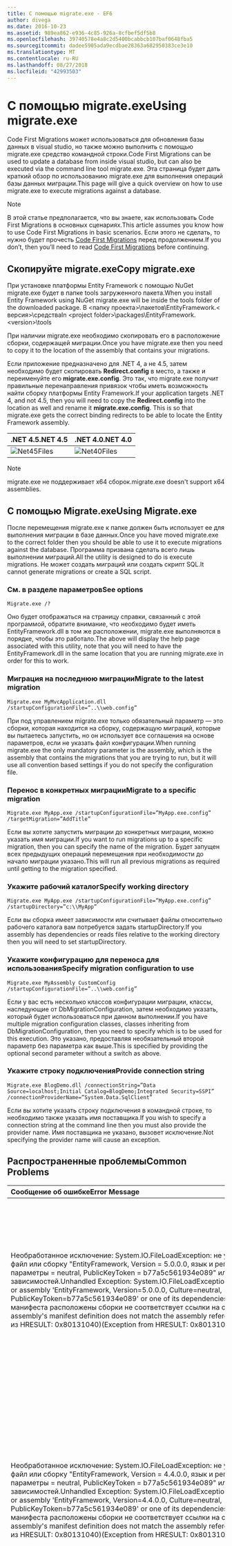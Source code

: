 ```yaml
---
title: С помощью migrate.exe - EF6
author: divega
ms.date: 2016-10-23
ms.assetid: 989ea862-e936-4c85-926a-8cfbef5df5b8
ms.openlocfilehash: 39740578e4a8c2d5400bcabbcb107baf0648fba5
ms.sourcegitcommit: dadee5905ada9ecdbae28363a682950383ce3e10
ms.translationtype: MT
ms.contentlocale: ru-RU
ms.lasthandoff: 08/27/2018
ms.locfileid: "42993503"
---
```

# <a name="using-migrateexe"></a><span data-ttu-id="e779a-102">С помощью migrate.exe</span><span class="sxs-lookup"><span data-stu-id="e779a-102">Using migrate.exe</span></span>
<span data-ttu-id="e779a-103">Code First Migrations может использоваться для обновления базы данных в visual studio, но также можно выполнить с помощью migrate.exe средство командной строки.</span><span class="sxs-lookup"><span data-stu-id="e779a-103">Code First Migrations can be used to update a database from inside visual studio, but can also be executed via the command line tool migrate.exe.</span></span> <span data-ttu-id="e779a-104">Эта страница будет дать краткий обзор по использованию migrate.exe для выполнения операций базы данных миграции.</span><span class="sxs-lookup"><span data-stu-id="e779a-104">This page will give a quick overview on how to use migrate.exe to execute migrations against a database.</span></span>

> [!NOTE]
> <span data-ttu-id="e779a-105">В этой статье предполагается, что вы знаете, как использовать Code First Migrations в основных сценариях.</span><span class="sxs-lookup"><span data-stu-id="e779a-105">This article assumes you know how to use Code First Migrations in basic scenarios.</span></span> <span data-ttu-id="e779a-106">Если этого не сделать, то нужно будет прочесть [Code First Migrations](~/ef6/modeling/code-first/migrations/index.md) перед продолжением.</span><span class="sxs-lookup"><span data-stu-id="e779a-106">If you don’t, then you’ll need to read [Code First Migrations](~/ef6/modeling/code-first/migrations/index.md) before continuing.</span></span>

## <a name="copy-migrateexe"></a><span data-ttu-id="e779a-107">Скопируйте migrate.exe</span><span class="sxs-lookup"><span data-stu-id="e779a-107">Copy migrate.exe</span></span>

<span data-ttu-id="e779a-108">При установке платформы Entity Framework с помощью NuGet migrate.exe будет в папке tools загруженного пакета.</span><span class="sxs-lookup"><span data-stu-id="e779a-108">When you install Entity Framework using NuGet migrate.exe will be inside the tools folder of the downloaded package.</span></span> <span data-ttu-id="e779a-109">В &lt;папку проекта&gt;\\пакетов\\EntityFramework.&lt; версия&gt;\\средства</span><span class="sxs-lookup"><span data-stu-id="e779a-109">In &lt;project folder&gt;\\packages\\EntityFramework.&lt;version&gt;\\tools</span></span>

<span data-ttu-id="e779a-110">При наличии migrate.exe необходимо скопировать его в расположение сборки, содержащей миграции.</span><span class="sxs-lookup"><span data-stu-id="e779a-110">Once you have migrate.exe then you need to copy it to the location of the assembly that contains your migrations.</span></span>

<span data-ttu-id="e779a-111">Если приложение предназначено для .NET 4, а не 4.5, затем необходимо будет скопировать **Redirect.config** в место, а также и переименуйте его **migrate.exe.config**. Это так, что migrate.exe получит правильные перенаправления привязок чтобы иметь возможность найти сборку платформы Entity Framework.</span><span class="sxs-lookup"><span data-stu-id="e779a-111">If your application targets .NET 4, and not 4.5, then you will need to copy the **Redirect.config** into the location as well and rename it **migrate.exe.config**. This is so that migrate.exe gets the correct binding redirects to be able to locate the Entity Framework assembly.</span></span>

| <span data-ttu-id="e779a-112">.NET 4.5</span><span class="sxs-lookup"><span data-stu-id="e779a-112">.NET 4.5</span></span>                                   | <span data-ttu-id="e779a-113">.NET 4.0</span><span class="sxs-lookup"><span data-stu-id="e779a-113">.NET 4.0</span></span>                                   |
|:-------------------------------------------|:-------------------------------------------|
| ![Net45Files](~/ef6/media/net45files.png)  | ![Net40Files](~/ef6/media/net40files.png)  |

> [!NOTE]
> <span data-ttu-id="e779a-116">migrate.exe не поддерживает x64 сборок.</span><span class="sxs-lookup"><span data-stu-id="e779a-116">migrate.exe doesn't support x64 assemblies.</span></span>

## <a name="using-migrateexe"></a><span data-ttu-id="e779a-117">С помощью Migrate.exe</span><span class="sxs-lookup"><span data-stu-id="e779a-117">Using Migrate.exe</span></span>

<span data-ttu-id="e779a-118">После перемещения migrate.exe к папке должен быть использует ее для выполнения миграции в базе данных.</span><span class="sxs-lookup"><span data-stu-id="e779a-118">Once you have moved migrate.exe to the correct folder then you should be able to use it to execute migrations against the database.</span></span> <span data-ttu-id="e779a-119">Программа призвана сделать всего лишь выполнении миграций.</span><span class="sxs-lookup"><span data-stu-id="e779a-119">All the utility is designed to do is execute migrations.</span></span> <span data-ttu-id="e779a-120">Не может создать миграций или создать скрипт SQL.</span><span class="sxs-lookup"><span data-stu-id="e779a-120">It cannot generate migrations or create a SQL script.</span></span>

### <a name="see-options"></a><span data-ttu-id="e779a-121">См. в разделе параметров</span><span class="sxs-lookup"><span data-stu-id="e779a-121">See options</span></span>

``` console
Migrate.exe /?
```

<span data-ttu-id="e779a-122">Оно будет отображаться на страницу справки, связанный с этой программой, обратите внимание, что необходимо будет иметь EntityFramework.dll в том же расположении, migrate.exe выполняются в порядке, чтобы это работало.</span><span class="sxs-lookup"><span data-stu-id="e779a-122">The above will display the help page associated with this utility, note that you will need to have the EntityFramework.dll in the same location that you are running migrate.exe in order for this to work.</span></span>

### <a name="migrate-to-the-latest-migration"></a><span data-ttu-id="e779a-123">Миграция на последнюю миграции</span><span class="sxs-lookup"><span data-stu-id="e779a-123">Migrate to the latest migration</span></span>

``` console
Migrate.exe MyMvcApplication.dll /startupConfigurationFile=”..\\web.config”
```

<span data-ttu-id="e779a-124">При под управлением migrate.exe только обязательный параметр — это сборки, которая находится на сборку, содержащую миграций, которые вы пытаетесь запустить, но он использует все соглашения на основе параметров, если не указать файл конфигурации.</span><span class="sxs-lookup"><span data-stu-id="e779a-124">When running migrate.exe the only mandatory parameter is the assembly, which is the assembly that contains the migrations that you are trying to run, but it will use all convention based settings if you do not specify the configuration file.</span></span>

### <a name="migrate-to-a-specific-migration"></a><span data-ttu-id="e779a-125">Перенос в конкретных миграции</span><span class="sxs-lookup"><span data-stu-id="e779a-125">Migrate to a specific migration</span></span>

``` console
Migrate.exe MyApp.exe /startupConfigurationFile=”MyApp.exe.config” /targetMigration=”AddTitle”
```

<span data-ttu-id="e779a-126">Если вы хотите запустить миграции до конкретных миграции, можно указать имя миграции.</span><span class="sxs-lookup"><span data-stu-id="e779a-126">If you want to run migrations up to a specific migration, then you can specify the name of the migration.</span></span> <span data-ttu-id="e779a-127">Будет запущен всех предыдущих операций перемещения при необходимости до начало миграции указано.</span><span class="sxs-lookup"><span data-stu-id="e779a-127">This will run all previous migrations as required until getting to the migration specified.</span></span>

### <a name="specify-working-directory"></a><span data-ttu-id="e779a-128">Укажите рабочий каталог</span><span class="sxs-lookup"><span data-stu-id="e779a-128">Specify working directory</span></span>

``` console
Migrate.exe MyApp.exe /startupConfigurationFile=”MyApp.exe.config” /startupDirectory=”c:\\MyApp”
```

<span data-ttu-id="e779a-129">Если вы сборка имеет зависимости или считывает файлы относительно рабочего каталога вам потребуется задать startupDirectory.</span><span class="sxs-lookup"><span data-stu-id="e779a-129">If you assembly has dependencies or reads files relative to the working directory then you will need to set startupDirectory.</span></span>

### <a name="specify-migration-configuration-to-use"></a><span data-ttu-id="e779a-130">Укажите конфигурацию для переноса для использования</span><span class="sxs-lookup"><span data-stu-id="e779a-130">Specify migration configuration to use</span></span>

``` console
Migrate.exe MyAssembly CustomConfig /startupConfigurationFile=”..\\web.config”
```

<span data-ttu-id="e779a-131">Если у вас есть несколько классов конфигурации миграции, классы, наследующие от DbMigrationConfiguration, затем необходимо указать, который будет использоваться при данном выполнении.</span><span class="sxs-lookup"><span data-stu-id="e779a-131">If you have multiple migration configuration classes, classes inheriting from DbMigrationConfiguration, then you need to specify which is to be used for this execution.</span></span> <span data-ttu-id="e779a-132">Это указано, предоставляя необязательный второй параметр без параметра как выше.</span><span class="sxs-lookup"><span data-stu-id="e779a-132">This is specified by providing the optional second parameter without a switch as above.</span></span>

### <a name="provide-connection-string"></a><span data-ttu-id="e779a-133">Укажите строку подключения</span><span class="sxs-lookup"><span data-stu-id="e779a-133">Provide connection string</span></span>

``` console
Migrate.exe BlogDemo.dll /connectionString=”Data Source=localhost;Initial Catalog=BlogDemo;Integrated Security=SSPI” /connectionProviderName=”System.Data.SqlClient”
```

<span data-ttu-id="e779a-134">Если вы хотите указать строку подключения в командной строке, то необходимо также указать имя поставщика.</span><span class="sxs-lookup"><span data-stu-id="e779a-134">If you wish to specify a connection string at the command line then you must also provide the provider name.</span></span> <span data-ttu-id="e779a-135">Имя поставщика не указано, вызовет исключение.</span><span class="sxs-lookup"><span data-stu-id="e779a-135">Not specifying the provider name will cause an exception.</span></span>

## <a name="common-problems"></a><span data-ttu-id="e779a-136">Распространенные проблемы</span><span class="sxs-lookup"><span data-stu-id="e779a-136">Common Problems</span></span>

| <span data-ttu-id="e779a-137">Сообщение об ошибке</span><span class="sxs-lookup"><span data-stu-id="e779a-137">Error Message</span></span>                                                                                                                                                                                                                                                                                                                      | <span data-ttu-id="e779a-138">Решение</span><span class="sxs-lookup"><span data-stu-id="e779a-138">Solution</span></span>                                                                                                                                                                                                                                                                                             |
|:-----------------------------------------------------------------------------------------------------------------------------------------------------------------------------------------------------------------------------------------------------------------------------------------------------------------------------------|:-----------------------------------------------------------------------------------------------------------------------------------------------------------------------------------------------------------------------------------------------------------------------------------------------------|
| <span data-ttu-id="e779a-139">Необработанное исключение: System.IO.FileLoadException: не удалось загрузить файл или сборку "EntityFramework, Version = 5.0.0.0, язык и региональные параметры = neutral, PublicKeyToken = b77a5c561934e089" или одну из ее зависимостей.</span><span class="sxs-lookup"><span data-stu-id="e779a-139">Unhandled Exception: System.IO.FileLoadException:  Could not load file or assembly 'EntityFramework, Version=5.0.0.0, Culture=neutral, PublicKeyToken=b77a5c561934e089' or one of its dependencies.</span></span> <span data-ttu-id="e779a-140">Определение манифеста расположены сборки не соответствует ссылки на сборку.</span><span class="sxs-lookup"><span data-stu-id="e779a-140">The located assembly's manifest definition does not match the assembly reference.</span></span> <span data-ttu-id="e779a-141">(Исключение из HRESULT: 0x80131040)</span><span class="sxs-lookup"><span data-stu-id="e779a-141">(Exception from HRESULT: 0x80131040)</span></span>         | <span data-ttu-id="e779a-142">Как правило, это означает, что при запуске приложения .NET 4 без файла Redirect.config.</span><span class="sxs-lookup"><span data-stu-id="e779a-142">This typically means that you are running a .NET 4 application without the Redirect.config file.</span></span> <span data-ttu-id="e779a-143">Необходимо скопировать в то же расположение, что migrate.exe Redirect.config и переименуйте его в migrate.exe.config.</span><span class="sxs-lookup"><span data-stu-id="e779a-143">You need to copy the Redirect.config to the same location as migrate.exe and rename it to migrate.exe.config.</span></span>                                                                                       |
| <span data-ttu-id="e779a-144">Необработанное исключение: System.IO.FileLoadException: не удалось загрузить файл или сборку "EntityFramework, Version = 4.4.0.0, язык и региональные параметры = neutral, PublicKeyToken = b77a5c561934e089" или одну из ее зависимостей.</span><span class="sxs-lookup"><span data-stu-id="e779a-144">Unhandled Exception: System.IO.FileLoadException: Could not load file or assembly 'EntityFramework, Version=4.4.0.0, Culture=neutral, PublicKeyToken=b77a5c561934e089' or one of its dependencies.</span></span> <span data-ttu-id="e779a-145">Определение манифеста расположены сборки не соответствует ссылки на сборку.</span><span class="sxs-lookup"><span data-stu-id="e779a-145">The located assembly's manifest definition does not match the assembly reference.</span></span> <span data-ttu-id="e779a-146">(Исключение из HRESULT: 0x80131040)</span><span class="sxs-lookup"><span data-stu-id="e779a-146">(Exception from HRESULT: 0x80131040)</span></span>          | <span data-ttu-id="e779a-147">Это исключение означает, что вы используете .NET 4.5, приложение с Redirect.config скопированные в расположение migrate.exe.</span><span class="sxs-lookup"><span data-stu-id="e779a-147">This exception means that you are running a .NET 4.5 application with the Redirect.config copied to the migrate.exe location.</span></span> <span data-ttu-id="e779a-148">Если приложение является .NET 4.5 файл конфигурации с помощью перенаправления внутри не нужно.</span><span class="sxs-lookup"><span data-stu-id="e779a-148">If your app is .NET 4.5 then you do not need to have the config file with the redirects inside.</span></span> <span data-ttu-id="e779a-149">Удалите файл migrate.exe.config.</span><span class="sxs-lookup"><span data-stu-id="e779a-149">Delete the migrate.exe.config file.</span></span>                                    |
| <span data-ttu-id="e779a-150">Ошибка: Не удалось обновить базу данных для согласования текущей модели, так как имеются ожидающие изменения и отключить автоматический перенос.</span><span class="sxs-lookup"><span data-stu-id="e779a-150">ERROR: Unable to update database to match the current model because there are pending changes and automatic migration is disabled.</span></span> <span data-ttu-id="e779a-151">Включение автоматического переноса или запись изменений ожидающие модели миграции на основе кода.</span><span class="sxs-lookup"><span data-stu-id="e779a-151">Either write the pending model changes to a code-based migration or enable automatic migration.</span></span> <span data-ttu-id="e779a-152">DbMigrationsConfiguration.AutomaticMigrationsEnabled, чтобы задайте значение true, чтобы включить автоматическую миграцию.</span><span class="sxs-lookup"><span data-stu-id="e779a-152">Set DbMigrationsConfiguration.AutomaticMigrationsEnabled to true to enable automatic migration.</span></span> | <span data-ttu-id="e779a-153">Эта ошибка возникает, если выполняется миграция, при миграции, чтобы справиться с изменениями, внесенными в модель еще не создана, а базы данных совпадает с моделью.</span><span class="sxs-lookup"><span data-stu-id="e779a-153">This error occurs if running migrate when you haven’t created a migration to cope with changes made to the model, and the database does not match the model.</span></span> <span data-ttu-id="e779a-154">Добавление свойства в класс модели, запустив migrate.exe без создания миграции для обновления базы данных является примером.</span><span class="sxs-lookup"><span data-stu-id="e779a-154">Adding a property to a model class then running migrate.exe without creating a migration to upgrade the database is an example of this.</span></span> |
| <span data-ttu-id="e779a-155">Ошибка: Тип не разрешается для члена "System.Data.Entity.Migrations.Design.ToolingFacade+UpdateRunner,EntityFramework, Version = 5.0.0.0, язык и региональные параметры = neutral, PublicKeyToken = b77a5c561934e089".</span><span class="sxs-lookup"><span data-stu-id="e779a-155">ERROR: Type is not resolved for member 'System.Data.Entity.Migrations.Design.ToolingFacade+UpdateRunner,EntityFramework, Version=5.0.0.0, Culture=neutral, PublicKeyToken=b77a5c561934e089'.</span></span>                                                                                                                                       | <span data-ttu-id="e779a-156">Эта ошибка может возникать, указав каталог при запуске.</span><span class="sxs-lookup"><span data-stu-id="e779a-156">This error can be caused by specifying an incorrect startup directory.</span></span> <span data-ttu-id="e779a-157">Это должно быть расположение migrate.exe</span><span class="sxs-lookup"><span data-stu-id="e779a-157">This must be the location of migrate.exe</span></span>                                                                                                                                                                                      |
| <span data-ttu-id="e779a-158">Необработанное исключение: System.NullReferenceException: ссылка на объект не указывает на экземпляр объекта.</span><span class="sxs-lookup"><span data-stu-id="e779a-158">Unhandled Exception: System.NullReferenceException: Object reference not set to an instance of an object.</span></span> <br/>   <span data-ttu-id="e779a-159">в System.Data.Entity.Migrations.Console.Program.Main (String [] args)</span><span class="sxs-lookup"><span data-stu-id="e779a-159">at System.Data.Entity.Migrations.Console.Program.Main(String[] args)</span></span>                                                                                                                                             | <span data-ttu-id="e779a-160">Может быть причиной, не указывая обязательный параметр для сценария, который используется.</span><span class="sxs-lookup"><span data-stu-id="e779a-160">This can be caused by not specifying a required parameter for a scenario that you are using.</span></span> <span data-ttu-id="e779a-161">Например, указывающий строку подключения без указания имени поставщика.</span><span class="sxs-lookup"><span data-stu-id="e779a-161">For example specifying a connection string without specifying the provider name.</span></span>                                                                                                                        |
| <span data-ttu-id="e779a-162">Ошибка: более одного типа миграции конфигурации найден в сборке «ClassLibrary1».</span><span class="sxs-lookup"><span data-stu-id="e779a-162">ERROR: More than one migrations configuration type was found in the assembly 'ClassLibrary1'.</span></span> <span data-ttu-id="e779a-163">Укажите имя любой из них.</span><span class="sxs-lookup"><span data-stu-id="e779a-163">Specify the name of the one to use.</span></span>                                                                                                                                                                                                  | <span data-ttu-id="e779a-164">Как говорится в ошибку, имеется более одного класса конфигурации в заданной сборке.</span><span class="sxs-lookup"><span data-stu-id="e779a-164">As the error states, there is more than one configuration class in the given assembly.</span></span> <span data-ttu-id="e779a-165">Чтобы указать, какие использовать, необходимо использовать параметр /configurationType.</span><span class="sxs-lookup"><span data-stu-id="e779a-165">You must use the /configurationType switch to specify which to use.</span></span>                                                                                                                                           |
| <span data-ttu-id="e779a-166">Ошибка: Не удалось загрузить файл или сборку "&lt;assemblyName&gt;" или одну из ее зависимостей.</span><span class="sxs-lookup"><span data-stu-id="e779a-166">ERROR: Could not load file or assembly ‘&lt;assemblyName&gt;’ or one of its dependencies.</span></span> <span data-ttu-id="e779a-167">Данную сборку имя или базы кода был недопустимым.</span><span class="sxs-lookup"><span data-stu-id="e779a-167">The given assembly name or codebase was invalid.</span></span> <span data-ttu-id="e779a-168">(Исключение из HRESULT: 0x80131047)</span><span class="sxs-lookup"><span data-stu-id="e779a-168">(Exception from HRESULT: 0x80131047)</span></span>                                                                                                                                                    | <span data-ttu-id="e779a-169">Это может быть вызвано неправильно Указание имени сборки или отсутствия</span><span class="sxs-lookup"><span data-stu-id="e779a-169">This can be caused by specifying an assembly name incorrectly or not having</span></span>                                                                                                                                                                                                                          |
| <span data-ttu-id="e779a-170">Ошибка: Не удалось загрузить файл или сборку "&lt;assemblyName&gt;" или одну из ее зависимостей.</span><span class="sxs-lookup"><span data-stu-id="e779a-170">ERROR: Could not load file or assembly ‘&lt;assemblyName&gt;' or one of its dependencies.</span></span> <span data-ttu-id="e779a-171">Была сделана попытка загрузить программу, имеющую неверный формат.</span><span class="sxs-lookup"><span data-stu-id="e779a-171">An attempt was made to load a program with an incorrect format.</span></span>                                                                                                                                                                          | <span data-ttu-id="e779a-172">Это происходит, если вы пытаетесь запустить migrate.exe от x x64 приложения.</span><span class="sxs-lookup"><span data-stu-id="e779a-172">This happens if you are trying to run migrate.exe against an x64 application.</span></span> <span data-ttu-id="e779a-173">EF 5.0 и более ранних версий будет работать только на x86.</span><span class="sxs-lookup"><span data-stu-id="e779a-173">EF 5.0 and below will only work on x86.</span></span>                                                                                                                                                                                |
